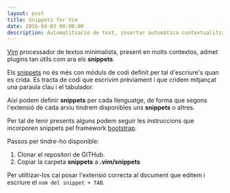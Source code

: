 ```yaml
---
layout: post
title: Snippets for Vim
date: 2016-04-03 00:00:00
description: Automatització de text, insertar automàtica contextualitzada
---
```


[Vim](http://www.vim.org/) processador de textos minimalista, present en molts contextos, admet plugins tan útils com ara els **snippets**.

Els [snippets] no és més con mòduls de codi definit per tal d'escriure's quan es crida. Es tracta de codi que escrivim prèviament i que cridem mitjançat una paraula clau i el tabulador.

Així podem definir **snippets** per cada llenguatge, de forma que segons l'extensió de cada arxiu tindrem disponibles uns **snippets** o altres.

Per tal de tenir presents alguns podem seguir les instruccions que incorporen snippets pel framework [bootstrap].

Passos per tindre-ho disponible:

1. Clonar el repositori de GITHub.
2. Copiar la carpeta **snippets** a **.vim/snippets**

Per utiltizar-los cal posar l'extensió correcta al document que editem i escriure el `nom del snippet + TAB`.



[snippets]:	https://en.wikipedia.org/wiki/Snippet_%28programming%29
[bootstrap]:	https://github.com/bonsaiben/bootstrap-snippets
